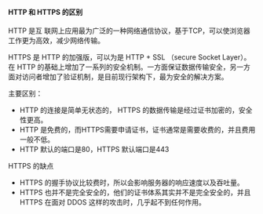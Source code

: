 #### HTTP 和 HTTPS 的区别

HTTP 是互 联网上应用最为广泛的一种网络通信协议，基于TCP，可以使浏览器工作更为高效，减少网络传输。

HTTPS 是 HTTP 的加强版，可以为是 HTTP + SSL （secure Socket Layer）。在 HTTP 的基础上增加了一系列的安全机制。一方面保证数据传输安全，另一方面对访问者增加了验证机制，是目前现行架构下，最为安全的解决方案。



主要区别：

* HTTP 的连接是简单无状态的， HTTPS 的数据传输是经过证书加密的，安全性更高。
* HTTP 是免费的，而HTTPS需要申请证书，证书通常是需要收费的，并且费用一般不低。
* HTTP 默认的端口是80，HTTPS 默认端口是443



HTTPS 的缺点

* HTTPS 的握手协议比较费时，所以会影响服务器的响应速度以及吞吐量。
* HTTPS 也并不是完全安全的，他们的证书体系其实并不是完全安全的，并且HTTPS 在面对 DDOS 这样的攻击时，几乎起不到任何作用。

